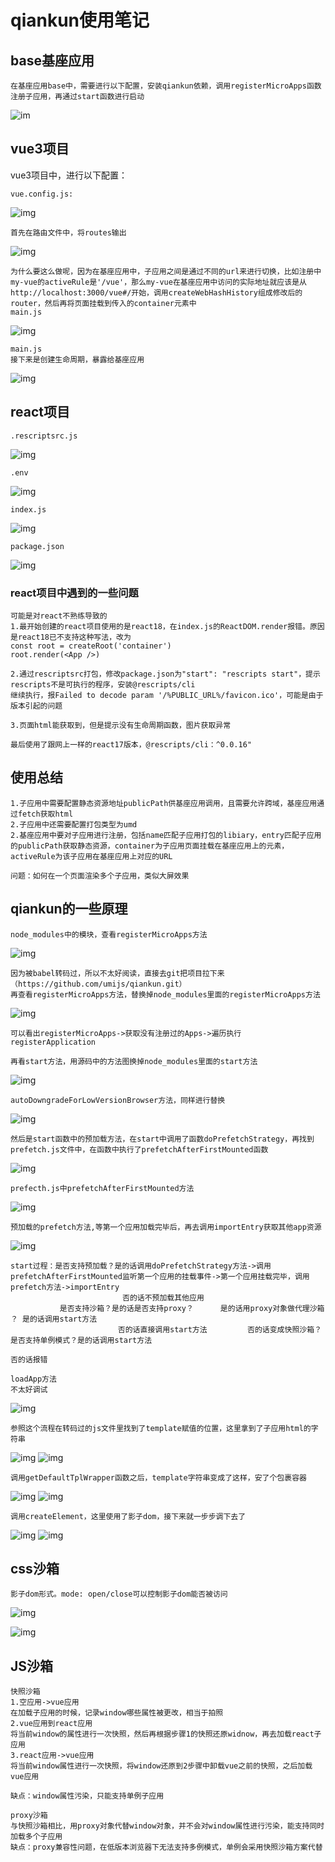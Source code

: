 # qiankun使用笔记

## base基座应用

    在基座应用base中，需要进行以下配置，安装qiankun依赖，调用registerMicroApps函数注册子应用，再通过start函数进行启动

![im](img1.png)

## vue3项目

vue3项目中，进行以下配置：

    vue.config.js:

![img](img2.png)

    首先在路由文件中，将routes输出

![img](img3.png)

    为什么要这么做呢，因为在基座应用中，子应用之间是通过不同的url来进行切换，比如注册中my-vue的activeRule是'/vue'，那么my-vue在基座应用中访问的实际地址就应该是从http://localhost:3000/vue#/开始，调用createWebHashHistory组成修改后的router，然后再将页面挂载到传入的container元素中
    main.js

![img](img4.png)

    main.js
    接下来是创建生命周期，暴露给基座应用

![img](img5.png)

## react项目

    .rescriptsrc.js
    
![img](img6.png)

    .env

![img](img7.png)

    index.js

![img](img8.png)

    package.json

![img](img9.png)

### react项目中遇到的一些问题

    可能是对react不熟练导致的
    1.最开始创建的react项目使用的是react18，在index.js的ReactDOM.render报错。原因是react18已不支持这种写法，改为
    const root = createRoot('container')
    root.render(<App />)

    2.通过rescriptsrc打包，修改package.json为"start": "rescripts start"，提示rescripts不是可执行的程序，安装@rescripts/cli
    继续执行，报Failed to decode param '/%PUBLIC_URL%/favicon.ico'，可能是由于版本引起的问题

    3.页面html能获取到，但是提示没有生命周期函数，图片获取异常

    最后使用了跟网上一样的react17版本，@rescripts/cli：^0.0.16"

## 使用总结

    1.子应用中需要配置静态资源地址publicPath供基座应用调用，且需要允许跨域，基座应用通过fetch获取html
    2.子应用中还需要配置打包类型为umd
    2.基座应用中要对子应用进行注册，包括name匹配子应用打包的libiary，entry匹配子应用的publicPath获取静态资源，container为子应用页面挂载在基座应用上的元素，activeRule为该子应用在基座应用上对应的URL

    问题：如何在一个页面渲染多个子应用，类似大屏效果

## qiankun的一些原理

    node_modules中的模块，查看registerMicroApps方法

![img](img10.png)

    因为被babel转码过，所以不太好阅读，直接去git把项目拉下来（https://github.com/umijs/qiankun.git）
    再查看registerMicroApps方法，替换掉node_modules里面的registerMicroApps方法

![img](img11.png)

    可以看出registerMicroApps->获取没有注册过的Apps->遍历执行registerApplication

    再看start方法，用源码中的方法图换掉node_modules里面的start方法

![img](img12.png)

    autoDowngradeForLowVersionBrowser方法，同样进行替换

![img](img13.png)
    
    然后是start函数中的预加载方法，在start中调用了函数doPrefetchStrategy，再找到prefetch.js文件中，在函数中执行了prefetchAfterFirstMounted函数

![img](img16.png)

    prefecth.js中prefetchAfterFirstMounted方法

![img](img17.png)

    预加载的prefetch方法,等第一个应用加载完毕后，再去调用importEntry获取其他app资源

![img](img18.png)

    start过程：是否支持预加载？是的话调用doPrefetchStrategy方法->调用prefetchAfterFirstMounted监听第一个应用的挂载事件->第一个应用挂载完毕，调用prefetch方法->importEntry
                             否的话不预加载其他应用
               是否支持沙箱？是的话是否支持proxy？      是的话用proxy对象做代理沙箱 ？ 是的话调用start方法
                            否的话直接调用start方法         否的话变成快照沙箱？是否支持单例模式？是的话调用start方法
                                                                                             否的话报错

    loadApp方法
    不太好调试

![img](img19.png)

    参照这个流程在转码过的js文件里找到了template赋值的位置，这里拿到了子应用html的字符串

![img](img20.png)
![img](img21.png)

    调用getDefaultTplWrapper函数之后，template字符串变成了这样，安了个包裹容器

![img](img22.png)
![img](img23.png)

    调用createElement，这里使用了影子dom，接下来就一步步调下去了

![img](img24.png)
![img](img25.png)

## css沙箱

    影子dom形式。mode: open/close可以控制影子dom能否被访问
    
![img](img14.png)

![img](img15.png)

## JS沙箱
    
    快照沙箱
    1.空应用->vue应用
    在加载子应用的时候，记录window哪些属性被更改，相当于拍照
    2.vue应用到react应用
    将当前window的属性进行一次快照，然后再根据步骤1的快照还原widnow，再去加载react子应用
    3.react应用->vue应用
    将当前window属性进行一次快照，将window还原到2步骤中卸载vue之前的快照，之后加载vue应用

    缺点：window属性污染，只能支持单例子应用

    proxy沙箱
    与快照沙箱相比，用proxy对象代替window对象，并不会对window属性进行污染，能支持同时加载多个子应用
    缺点：proxy兼容性问题，在低版本浏览器下无法支持多例模式，单例会采用快照沙箱方案代替
    